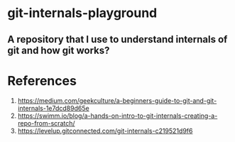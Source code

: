 # git-internals-playground

## A repository that I use to understand internals of git and how git works? 

# References
1. https://medium.com/geekculture/a-beginners-guide-to-git-and-git-internals-1e7dcd89d65e
2. https://swimm.io/blog/a-hands-on-intro-to-git-internals-creating-a-repo-from-scratch/
3. https://levelup.gitconnected.com/git-internals-c219521d9f6
